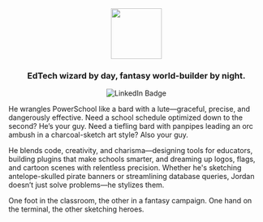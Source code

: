 <div id="header" align="center">
  <img src="https://jordanrhea.com/static/adbcda42ecabced8df18d5f9a71b6c4d/67b11/jordan-rhea-header.avif" width="100"/>
  <h3>EdTech wizard by day, fantasy world-builder by night.</h3>
</div>

<div id="badges" align="center">
  <a href="https://www.linkedin.com/in/rheajt/" style="text-decoration:none;">
    <img src="https://img.shields.io/badge/LinkedIn-blue?style=for-the-badge&logo=linkedin&logoColor=white" alt="LinkedIn Badge"/>
  </a>
  <a href="https://www.youtube.com/jordanrhea" style="text-decoration:none;>
    <img src="https://img.shields.io/badge/YouTube-red?style=for-the-badge&logo=youtube&logoColor=white" alt="Youtube Badge"/>
  </a>
</div>

He wrangles PowerSchool like a bard with a lute—graceful, precise, and dangerously effective. Need a school schedule optimized down to the second? He’s your guy. Need a tiefling bard with panpipes leading an orc ambush in a charcoal-sketch art style? Also your guy.

He blends code, creativity, and charisma—designing tools for educators, building plugins that make schools smarter, and dreaming up logos, flags, and cartoon scenes with relentless precision. Whether he's sketching antelope-skulled pirate banners or streamlining database queries, Jordan doesn’t just solve problems—he stylizes them.

One foot in the classroom, the other in a fantasy campaign. One hand on the terminal, the other sketching heroes.
